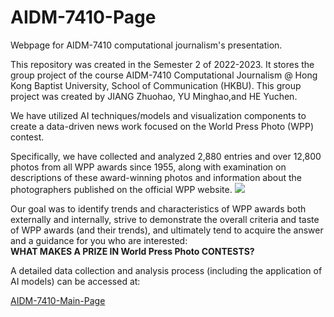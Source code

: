 # AIDM-7410-Page
Webpage for AIDM-7410 computational journalism's presentation.


This repository was created in the Semester 2 of 2022-2023. It stores the group project of the course AIDM-7410 Computational Journalism @ Hong Kong Baptist University, School of Communication (HKBU). This group project was created by JIANG Zhuohao, YU Minghao,and HE Yuchen.


We have utilized AI techniques/models and visualization components to create a data-driven news work focused on the World Press Photo (WPP) contest.

Specifically, we have collected and analyzed 2,880 entries and over 12,800 photos from all WPP awards since 1955, along with examination on descriptions of these award-winning photos and information about the photographers published on the official WPP website. 
<img src="illustrations//0001.png">

Our goal was to identify trends and characteristics of WPP awards both externally and internally, strive to demonstrate the overall criteria and taste of WPP awards (and their trends), and ultimately tend to acquire the answer and a guidance for you who are interested: <br><b>WHAT MAKES A PRIZE IN World Press Photo CONTESTS?</b>

A detailed data collection and analysis process (including the application of AI models) can be accessed at:

[AIDM-7410-Main-Page](https://github.com/KIDult2226/AIDM-7410)

